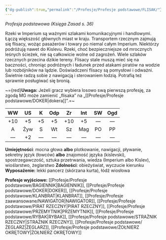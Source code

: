 ```yaml
---
{"dg-publish":true,"permalink":"/Profesje/Profesje podstawowe/FLISAK/"}
---
```


*Profesja podstawowa (Księga Zasad s. 36)*

Rzeki w Imperium są ważnymi szlakami komunikacyjnymi i handlowymi. Łączą większość głównych miast w kraju. Transportem rzecznym zajmują się flisacy, wożąc pasażerów i towary po niemal całym Imperium. Niektórzy podróżują nawet do Kislevu. Rzeki, choć bezpieczniejsze od mrocznych leśnych ścieżek, nie są całkowicie wolne od zagrożeń. Wiele szlaków rzecznych przecina dzikie tereny. Flisacy stale muszą mieć się na baczności, chroniąc podróżnych i ładunek przed atakami piratów na wodzie lub rozbójników na lądzie. Doświadczeni flisacy są pomysłowi i odważni. Świetnie radzą sobie z nawigacją i sterowaniem łodzią. Potrafią też sprawnie posługiwać się bronią.

~={red}**Uwaga:** Jeżeli gracz wybiera losowo swą pierwszą profesję, za zgodą MG może zamienić „flisaka” na „[[Profesje/Profesje podstawowe/DOKER\|dokera]]”.=~

| WW  | US  |  K  | Odp | Zr  | Int | SW  | Ogd |
|:---:|:---:|:---:|:---:|:---:|:---:|:---:|:---:|
| +10 | +5  | +5  | +5  | +10 | +5  |  —  |  —  |
|  A  | Żyw |  S  | Wt  | Sz  | Mag | PO  | PP  |
|  —  | +2  |  —  |  —  |  —  |  —  |  —  |  —  |
**Umiejętności**: mocna głowa **albo** plotkowanie, nawigacji, pływanie, sekretny język (łowców) **albo** znajomość języka (kislevski), spostrzegawczość, sztuka przetrwania, wiedza (Imperium albo Kislev), wioślarstwo, żeglarstwo
**Zdolności**: obieżyświat, wyczucie kierunku
**Wyposażenie:** lekki pancerz (skórzana kurta), łódź wiosłowa

**Profesje wyjściowe:** [[Profesje/Profesje podstawowe/BAGIENNIK\|BAGIENNIK]], [[Profesje/Profesje podstawowe/DOKER\|DOKER]], [[Profesje/Profesje podstawowe/KLANBRAT\|KLANBRAT]], [[Profesje/Profesje zaawansowane/NAWIGATOR\|NAWIGATOR]], [[Profesje/Profesje podstawowe/PIRAT RZECZNY\|PIRAT RZECZNY]], [[Profesje/Profesje podstawowe/PRZEMYTNIK\|PRZEMYTNIK]], [[Profesje/Profesje podstawowe/RYBAK\|RYBAK]], [[Profesje/Profesje podstawowe/STRAŻNIK RZECZNY\|STRAŻNIK RZECZNY]], [[Profesje/Profesje podstawowe/ŻEGLARZ\|ŻEGLARZ]], [[Profesje/Profesje podstawowe/ŻOŁNIERZ OKRĘTOWY\|ŻOŁNIERZ OKRĘTOWY]]